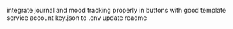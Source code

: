 integrate journal and mood tracking properly in buttons with good template
service account key.json to .env
update readme
